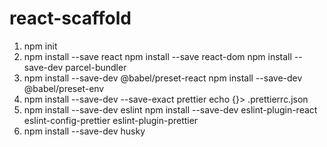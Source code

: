 # react-scaffold

1. npm init
2. npm install --save react
   npm install --save react-dom
   npm install --save-dev parcel-bundler
3. npm install --save-dev @babel/preset-react
   npm install --save-dev @babel/preset-env
4. npm install --save-dev --save-exact prettier
   echo {}> .prettierrc.json
5. npm install --save-dev eslint
   npm install --save-dev eslint-plugin-react eslint-config-prettier eslint-plugin-prettier
6. npm install --save-dev husky